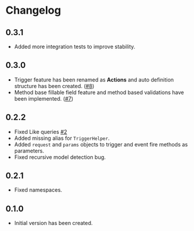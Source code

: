 # Changelog

## 0.3.1

- Added more integration tests to improve stability.

## 0.3.0

- Trigger feature has been renamed as **Actions** and auto definition structure has been created. ([#8](https://github.com/adonisx/adonisx/issues/8))
- Method base fillable field feature and method based validations have been implemented. ([#7](https://github.com/adonisx/adonisx/issues/7))

## 0.2.2

- Fixed Like queries [#2](https://github.com/adonisx/adonisx/issues/2)
- Added missing alias for `TriggerHelper`.
- Added `request` and `params` objects to trigger and event fire methods as parameters.
- Fixed recursive model detection bug.

## 0.2.1

- Fixed namespaces.

## 0.1.0

- Initial version has been created.